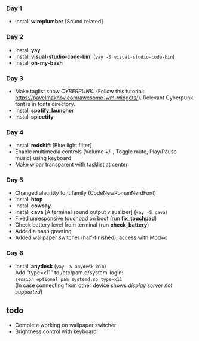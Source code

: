 ### Day 1
- Install __wireplumber__ [Sound related]

### Day 2
- Install __yay__
- Install __visual-studio-code-bin__. (`yay -S visual-studio-code-bin`)
- Install __oh-my-bash__

### Day 3
- Make taglist show _CYBERPUNK_. (Follow this tutorial: https://pavelmakhov.com/awesome-wm-widgets/). Relevant Cyberpunk font is in fonts directory.
- Install __spotify_launcher__
- Install __spicetify__

### Day 4
- Install __redshift__ [Blue light filter]
- Enable multimedia controls (Volume +/-, Toggle mute, Play/Pause music) using keyboard
- Make wibar transparent with tasklist at center

### Day 5
- Changed alacritty font family (CodeNewRomanNerdFont)
- Install __htop__
- Install __cowsay__
- Install __cava__ [A terminal sound output visualizer] (`yay -S cava`)
- Fixed unresponsive touchpad on boot (run __fix_touchpad__)
- Check battery level from terminal (run __check_battery__)
- Added a bash greeting
- Added wallpaper switcher (half-finished), access with Mod+c

### Day 6
- Install __anydesk__ (`yay -S anydesk-bin`)<br>
    Add "type=x11" to /etc/pam.d/system-login:<br>
    `session optional pam_systemd.so type=x11`<br>
    (In case connecting from other device shows *display server not supported*)

todo
----
- Complete working on wallpaper switcher
- Brightness control with keyboard
